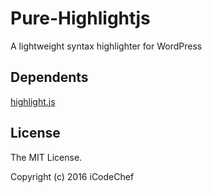 # Pure-Highlightjs
A lightweight syntax highlighter for WordPress

## Dependents

[highlight.js](https://highlightjs.org/ "highlight.js")

## License

The MIT License.

Copyright (c) 2016 iCodeChef